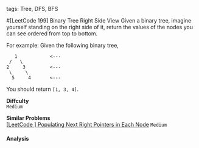 tags: Tree, DFS, BFS

#[LeetCode 199] Binary Tree Right Side View
Given a binary tree, imagine yourself standing on the right side of it, return the values of the nodes you can see ordered from top to bottom.

For example:
Given the following binary tree,

       1            <---
     /   \
    2     3         <---
     \     \
      5     4       <---

You should return `[1, 3, 4]`.

**Diffculty**  
`Medium`

**Similar Problems**  
[[LeetCode ] Populating Next Right Pointers in Each Node]() `Medium`


#### Analysis


